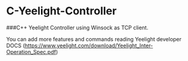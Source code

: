 # C-Yeelight-Controller
###C++ Yeelight Controller using Winsock as TCP client.

You can add more features and commands reading Yeelight developer DOCS (https://www.yeelight.com/download/Yeelight_Inter-Operation_Spec.pdf)
